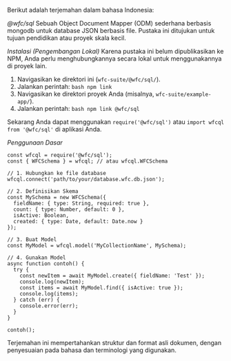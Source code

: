 Berikut adalah terjemahan dalam bahasa Indonesia:

*@wfc/sql*
Sebuah Object Document Mapper (ODM) sederhana berbasis mongodb untuk database JSON berbasis file. Pustaka ini ditujukan untuk tujuan pendidikan atau proyek skala kecil.

*Instalasi (Pengembangan Lokal)*
Karena pustaka ini belum dipublikasikan ke NPM, Anda perlu menghubungkannya secara lokal untuk menggunakannya di proyek lain.

1. Navigasikan ke direktori ini (`wfc-suite/@wfc/sql/`).
2. Jalankan perintah: `bash npm link`
3. Navigasikan ke direktori proyek Anda (misalnya, `wfc-suite/example-app/`).
4. Jalankan perintah: `bash npm link @wfc/sql`

Sekarang Anda dapat menggunakan `require('@wfc/sql')` atau `import wfcql from '@wfc/sql'` di aplikasi Anda.

*Penggunaan Dasar*
```
const wfcql = require('@wfc/sql');
const { WFCSchema } = wfcql; // atau wfcql.WFCSchema

// 1. Hubungkan ke file database
wfcql.connect('path/to/your/database.wfc.db.json');

// 2. Definisikan Skema
const MySchema = new WFCSchema({
  fieldName: { type: String, required: true },
  count: { type: Number, default: 0 },
  isActive: Boolean,
  created: { type: Date, default: Date.now }
});

// 3. Buat Model
const MyModel = wfcql.model('MyCollectionName', MySchema);

// 4. Gunakan Model
async function contoh() {
  try {
    const newItem = await MyModel.create({ fieldName: 'Test' });
    console.log(newItem);
    const items = await MyModel.find({ isActive: true });
    console.log(items);
  } catch (err) {
    console.error(err);
  }
}

contoh();
```

Terjemahan ini mempertahankan struktur dan format asli dokumen, dengan penyesuaian pada bahasa dan terminologi yang digunakan.